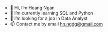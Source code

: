 - 👋 Hi, I’m Hoang Ngan
- 🌱 I’m currently learning SQL and Python
- 💞️ I’m looking for a job in Data Analyst 
- 📫 Contact me by email hn.ngdg@gmail.com

<!---
hnngdg/hnngdg is a ✨ special ✨ repository because its `README.md` (this file) appears on your GitHub profile.
You can click the Preview link to take a look at your changes.
--->
